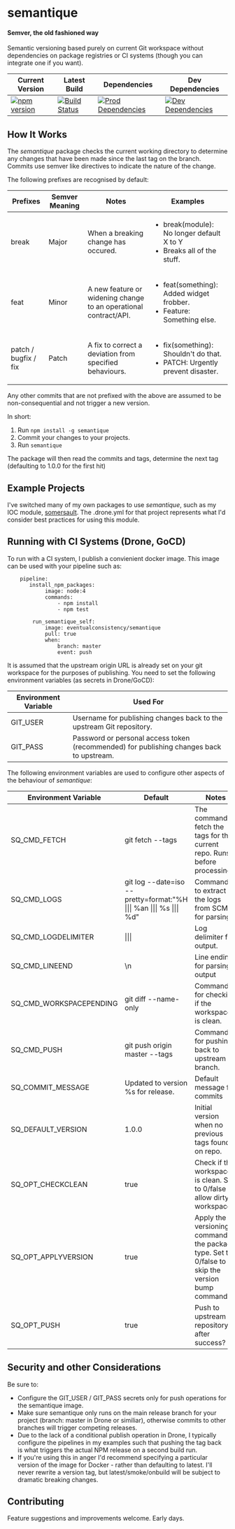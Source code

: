 # semantique
#### Semver, the old fashioned way
Semantic versioning based purely on current Git workspace without dependencies on
package registries or CI systems (though you can integrate one if you want).

| Current Version | Latest Build | Dependencies | Dev Dependencies |
| --------------- | ------------ | ----------- | ---------------- |
| [![npm version](https://badge.fury.io/js/semantique.svg)](https://badge.fury.io/js/semantique) | [![Build Status](http://drone.eventualconsistency.net/api/badges/steve-gray/semantique/status.svg)](http://drone.eventualconsistency.net/steve-gray/semantique) | [![Prod Dependencies](https://david-dm.org/steve-gray/semantique/status.svg)](https://david-dm.org/steve-gray/semantique) | [![Dev Dependencies](https://david-dm.org/steve-gray/semantique/dev-status.svg)](https://david-dm.org/steve-gray/semantique#info=devDependencies) |


## How It Works
The _semantique_ package checks the current working directory to determine any
changes that have been made since the last tag on the branch. Commits use
semver like directives to indicate the nature of the change.

The following prefixes are recognised by default:

| Prefixes | Semver Meaning | Notes | Examples |
| -------- | -------------- | ----- | -------- |
| break | Major | When a breaking change has occured. | <ul><li>break(module): No longer default X to Y</li><li>Breaks all of the stuff.</li></ul> |
| feat | Minor | A new feature or widening change to an operational contract/API. | <ul><li>feat(something): Added widget frobber.</li><li>Feature: Something else.</li></ul> | 
| patch / bugfix / fix | Patch | A fix to correct a deviation from specified behaviours. | <ul><li>fix(something): Shouldn't do that.</li><li>PATCH: Urgently prevent disaster.</li></ul> |

Any other commits that are not prefixed with the above are assumed
to be non-consequential and not trigger a new version.

In short:

  1. Run `npm install -g semantique`
  2. Commit your changes to your projects.
  3. Run `semantique`

The package will then read the commits and tags, determine the
next tag (defaulting to 1.0.0 for the first hit)

## Example Projects
I've switched many of my own packages to use _semantique_, such as my IOC module, [somersault](https://github.com/steve-gray/somersault).
The .drone.yml for that project represents what I'd consider best practices for using this module.

## Running with CI Systems (Drone, GoCD)
To run with a CI system, I publish a convienient docker image. This image can 
be used with your pipeline such as:


        pipeline:
           install_npm_packages:
                image: node:4
                commands:
                    - npm install
                    - npm test

            run_semantique_self:
                image: eventualconsistency/semantique
                pull: true
                when:
                    branch: master
                    event: push

It is assumed that the upstream origin URL is already set on your git workspace for the purposes of publishing. You need to set the following environment variables (as secrets in Drone/GoCD):

| Environment Variable | Used For |
|----------------------|----------|
| GIT_USER | Username for publishing changes back to the upstream Git repository. |
| GIT_PASS | Password or personal access token (recommended) for publishing changes back to upstream. |

The following environment variables are used to configure other aspects of the behaviour of
_semantique_:

| Environment Variable | Default | Notes |
| -------------------- | ------- | ----- |
| SQ\_CMD_FETCH | git fetch --tags | The command to fetch the tags for the current repo. Runs before processing. |
| SQ\_CMD_LOGS | git log --date=iso --pretty=format:\"%H \|\|\| %an \|\|\| %s \|\|\| %d\" | Command to extract the logs from SCM for parsing. |
| SQ\_CMD_LOGDELIMITER | \|\|\| | Log delimiter for output. |
| SQ\_CMD_LINEEND | \\n | Line ending for parsing output |
| SQ\_CMD_WORKSPACEPENDING | git diff --name-only | Command for checking if the workspace is clean. |
| SQ\_CMD_PUSH | git push origin master --tags | Command for pushing back to upstream branch. |
| SQ\_COMMIT_MESSAGE | Updated to version %s for release. | Default message for commits |
| SQ\_DEFAULT_VERSION | 1.0.0 | Initial version when no previous tags found on repo. |
| SQ\_OPT_CHECKCLEAN | true | Check if the workspace is clean. Set to 0/false to allow dirty workspaces. |
| SQ\_OPT_APPLYVERSION | true | Apply the versioning command to the package type. Set to 0/false to skip the version bump command |
| SQ\_OPT_PUSH | true | Push to upstream repository after success? |

## Security and other Considerations
Be sure to:

  - Configure the GIT_USER / GIT_PASS secrets only for push operations for the semantique image.
  - Make sure semantique only runs on the main release branch for your project (branch: master in Drone or similiar), otherwise commits to other branches will trigger competing releases.
  - Due to the lack of a conditional publish operation in Drone, I typically configure the pipelines in my examples such that pushing the tag back is what triggers the actual NPM release on a second build run.
  - If you're using this in anger I'd recommend specifying a particular version of the image for Docker - rather than defaulting to latest. I'll never rewrite a version tag, but latest/smoke/onbuild will be subject to dramatic breaking changes.

## Contributing
Feature suggestions and improvements welcome. Early days.
